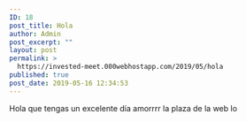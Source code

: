 ```yaml
---
ID: 18
post_title: Hola
author: Admin
post_excerpt: ""
layout: post
permalink: >
  https://invested-meet.000webhostapp.com/2019/05/hola
published: true
post_date: 2019-05-16 12:34:53
---
```

Hola que tengas un excelente día amorrrr la plaza de la web lo